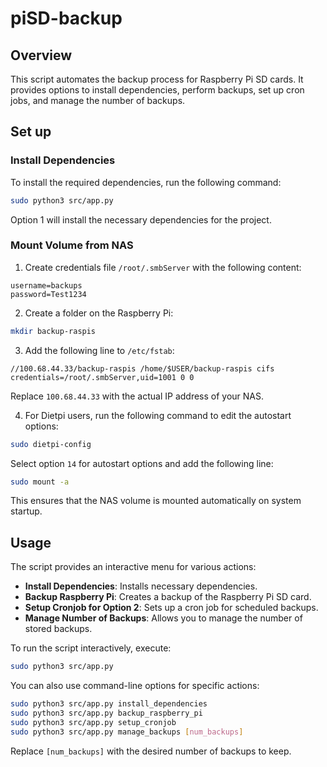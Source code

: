 # piSD-backup

## Overview

This script automates the backup process for Raspberry Pi SD cards. It provides options to install dependencies, perform backups, set up cron jobs, and manage the number of backups.

## Set up

### Install Dependencies

To install the required dependencies, run the following command:

```bash
sudo python3 src/app.py
```

Option 1 will install the necessary dependencies for the project.

### Mount Volume from NAS

1. Create credentials file `/root/.smbServer` with the following content:

```
username=backups
password=Test1234
```

2. Create a folder on the Raspberry Pi:

```bash
mkdir backup-raspis
```

3. Add the following line to `/etc/fstab`:

```
//100.68.44.33/backup-raspis /home/$USER/backup-raspis cifs credentials=/root/.smbServer,uid=1001 0 0
```

Replace `100.68.44.33` with the actual IP address of your NAS.

4. For Dietpi users, run the following command to edit the autostart options:

```bash
sudo dietpi-config
```

Select option `14` for autostart options and add the following line:

```bash
sudo mount -a
```

This ensures that the NAS volume is mounted automatically on system startup.

## Usage

The script provides an interactive menu for various actions:

- **Install Dependencies**: Installs necessary dependencies.
- **Backup Raspberry Pi**: Creates a backup of the Raspberry Pi SD card.
- **Setup Cronjob for Option 2**: Sets up a cron job for scheduled backups.
- **Manage Number of Backups**: Allows you to manage the number of stored backups.

To run the script interactively, execute:

```bash
sudo python3 src/app.py
```

You can also use command-line options for specific actions:

```bash
sudo python3 src/app.py install_dependencies
sudo python3 src/app.py backup_raspberry_pi
sudo python3 src/app.py setup_cronjob
sudo python3 src/app.py manage_backups [num_backups]
```

Replace `[num_backups]` with the desired number of backups to keep.

```
